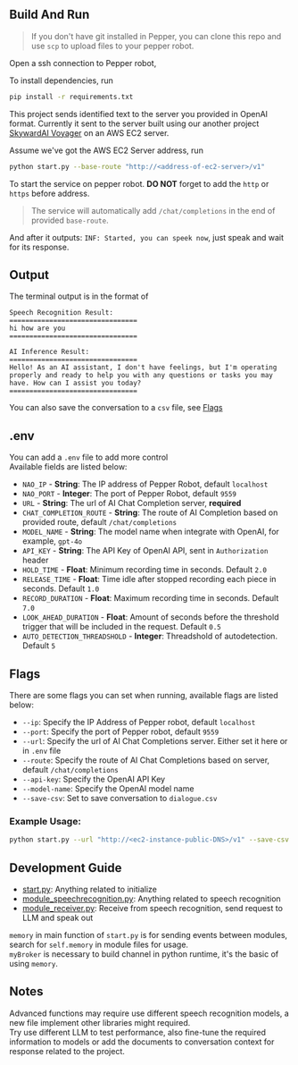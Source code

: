 ## Build And Run
> If you don't have git installed in Pepper, you can clone this repo and use `scp` to upload files to your pepper robot.

Open a ssh connection to Pepper robot,  
  
To install dependencies, run
```sh
pip install -r requirements.txt
```
This project sends identified text to the server you provided in OpenAI format. Currently it sent to the server built using our another project [SkywardAI Voyager](https://github.com/skywardai/voyager) on an AWS EC2 server. 
  
Assume we've got the AWS EC2 Server address, run
```sh
python start.py --base-route "http://<address-of-ec2-server>/v1"
```
To start the service on pepper robot. **DO NOT** forget to add the `http` or `https` before address.  
> The service will automatically add `/chat/completions` in the end of provided `base-route`.

And after it outputs: `INF: Started, you can speek now`, just speak and wait for its response.  
## Output
The terminal output is in the format of 
```
Speech Recognition Result:
================================
hi how are you
================================

AI Inference Result:
================================
Hello! As an AI assistant, I don't have feelings, but I'm operating properly and ready to help you with any questions or tasks you may have. How can I assist you today?
================================

```
You can also save the conversation to a `csv` file, see [Flags](#flags)
## .env
You can add a `.env` file to add more control  
Available fields are listed below:
* `NAO_IP` - **String**: The IP address of Pepper Robot, default `localhost`
* `NAO_PORT` - **Integer**: The port of Pepper Robot, default `9559`
* `URL` - **String**: The url of AI Chat Completion server, **required**
* `CHAT_COMPLETION_ROUTE` - **String**: The route of AI Completion based on provided route, default `/chat/completions`
* `MODEL_NAME` - **String**: The model name when integrate with OpenAI, for example, `gpt-4o`
* `API_KEY` - **String**: The API Key of OpenAI API, sent in `Authorization` header
* `HOLD_TIME` - **Float**: Minimum recording time in seconds. Default `2.0`
* `RELEASE_TIME` - **Float**: Time idle after stopped recording each piece in seconds. Default `1.0`
* `RECORD_DURATION` - **Float**: Maximum recording time in seconds. Default `7.0` 
* `LOOK_AHEAD_DURATION` - **Float**: Amount of seconds before the threshold trigger that will be included in the request. Default `0.5`
* `AUTO_DETECTION_THREADSHOLD` - **Integer**: Threadshold of autodetection. Default `5`
## Flags
There are some flags you can set when running, available flags are listed below:
* `--ip`: Specify the IP Address of Pepper robot, default `localhost`
* `--port`: Specify the port of Pepper robot, default `9559`
* `--url`: Specify the url of AI Chat Completions server. Either set it here or in `.env` file
* `--route`: Specify the route of AI Chat Completions based on server, default `/chat/completions`
* `--api-key`: Specify the OpenAI API Key
* `--model-name`: Specify the OpenAI model name
* `--save-csv`: Set to save conversation to `dialogue.csv`
### Example Usage:
```sh
python start.py --url "http://<ec2-instance-public-DNS>/v1" --save-csv
```
## Development Guide
* [start.py](./start.py): Anything related to initialize
* [module_speechrecognition.py](./module_speechrecognition.py): Anything related to speech recognition
* [module_receiver.py](./module_receiver.py): Receive from speech recognition, send request to LLM and speak out

`memory` in main function of `start.py` is for sending events between modules, search for `self.memory` in module files for usage.  
`myBroker` is necessary to build channel in python runtime, it's the basic of using `memory`.
## Notes
Advanced functions may require use different speech recognition models, a new file implement other libraries might required.  
Try use different LLM to test performance, also fine-tune the required information to models or add the documents to conversation context for response related to the project.
